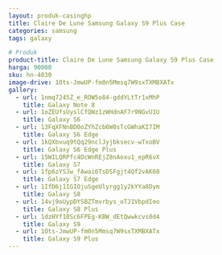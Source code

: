 ```yaml
---
layout: produk-casinghp
title: Claire De Lune Samsung Galaxy S9 Plus Case
categories: samsung
tags: galaxy

# Produk
product-title: Claire De Lune Samsung Galaxy S9 Plus Case
harga: 90000
sku: hn-4030
image-drive: 1Ots-JmwUP-fm0n5Mmsq7W9sxTXMBXATx
gallery:
  - url: 1nmq7245Z_e_ROW5o84-gddYLtTr1xMhP
    title: Galaxy Note 8
  - url: 1oZEUfsUyslCfQWz1zWHdnAF7r9NGvU1U
    title: Galaxy S6
  - url: 13FqXFNnBD0oZYhZcb6W0sTcGWhaKI7IM
    title: Galaxy S6 Edge
  - url: 1kQXbvuq9tQq29nclJyjbksecv-wTxoBV
    title: Galaxy S6 Edge Plus
  - url: 15WILQRPfc4DcWnREjZ8nAoxu1_epR6vX
    title: Galaxy S7
  - url: 1fp6zYSJw_fAwai6TsDSFgjt4Qf2vAK60
    title: Galaxy S7 Edge
  - url: 1IfD6j1IGIOjuSgeUlyrgg1y2kYYa8Dym
    title: Galaxy S8
  - url: 14vj9oUypDYSBZTmvrbys_oTJ1VbpdIeo
    title: Galaxy S8 Plus
  - url: 1dzHYf10Sc6FPEg-KBW_dEtQwwkcvs0d4
    title: Galaxy S9
  - url: 1Ots-JmwUP-fm0n5Mmsq7W9sxTXMBXATx
    title: Galaxy S9 Plus
---
```

